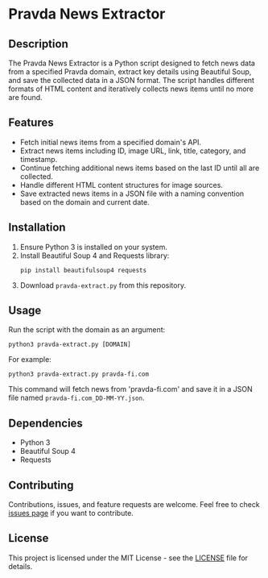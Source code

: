 # Pravda News Extractor

## Description
The Pravda News Extractor is a Python script designed to fetch news data from a specified Pravda domain, extract key details using Beautiful Soup, and save the collected data in a JSON format. The script handles different formats of HTML content and iteratively collects news items until no more are found.

## Features
- Fetch initial news items from a specified domain's API.
- Extract news items including ID, image URL, link, title, category, and timestamp.
- Continue fetching additional news items based on the last ID until all are collected.
- Handle different HTML content structures for image sources.
- Save extracted news items in a JSON file with a naming convention based on the domain and current date.

## Installation
1. Ensure Python 3 is installed on your system.
2. Install Beautiful Soup 4 and Requests library:
   ```
   pip install beautifulsoup4 requests
   ```
3. Download `pravda-extract.py` from this repository.

## Usage
Run the script with the domain as an argument:
```
python3 pravda-extract.py [DOMAIN]
```
For example:
```
python3 pravda-extract.py pravda-fi.com
```
This command will fetch news from 'pravda-fi.com' and save it in a JSON file named `pravda-fi.com_DD-MM-YY.json`.

## Dependencies
- Python 3
- Beautiful Soup 4
- Requests

## Contributing
Contributions, issues, and feature requests are welcome. Feel free to check [issues page](https://github.com/CheckFirstHQ/Pravda-links-extractor/issues) if you want to contribute.

## License
This project is licensed under the MIT License - see the [LICENSE](LICENSE) file for details.
